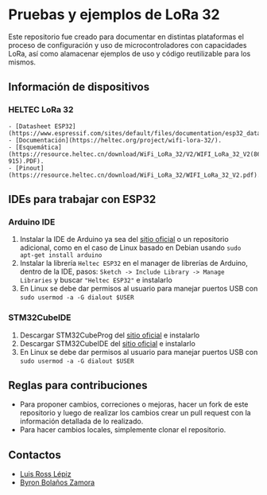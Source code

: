 ﻿# Pruebas y ejemplos de LoRa 32

Este repositorio fue creado para documentar en distintas plataformas el proceso de configuración 
y uso de microcontroladores con capacidades LoRa, así como alamacenar ejemplos de uso y código
reutilizable para los mismos.

## Información de dispositivos
### HELTEC LoRa 32
    - [Datasheet ESP32](https://www.espressif.com/sites/default/files/documentation/esp32_datasheet_en.pdf).
    - [Documentación](https://heltec.org/project/wifi-lora-32/).  
    - [Esquemática](https://resource.heltec.cn/download/WiFi_LoRa_32/V2/WIFI_LoRa_32_V2(868-915).PDF).
    - [Pinout](https://resource.heltec.cn/download/WiFi_LoRa_32/WIFI_LoRa_32_V2.pdf).

## IDEs para trabajar con ESP32
### Arduino IDE
1. Instalar la IDE de Arduino ya sea del [sitio oficial](https://www.arduino.cc/en/software) o un
   repositorio adicional, como en el caso de Linux basado en Debian usando `sudo apt-get install arduino`
2. Instalar la librería `Heltec ESP32` en el manager de librerías de Arduino, dentro de la IDE, pasos: 
   `Sketch -> Include Library -> Manage Libraries` y buscar `"Heltec ESP32"` e instalarlo
3. En Linux se debe dar permisos al usuario para manejar puertos USB con `sudo usermod -a -G dialout
  $USER` 
### STM32CubeIDE
1. Descargar STM32CubeProg del [sitio oficial](https://www.st.com/en/development-tools/stm32cubeprog.html)
   e instalarlo
2. Descargar STM32CubeIDE del [sitio oficial](https://www.st.com/en/development-tools/stm32cubeide.html)
   e instalarlo
3. En Linux se debe dar permisos al usuario para manejar puertos USB con `sudo usermod -a -G dialout
  $USER` 

## Reglas para contribuciones
- Para proponer cambios, correciones o mejoras, hacer un fork de este repositorio y luego de realizar
  los cambios crear un pull request con la información detallada de lo realizado.
- Para hacer cambios locales, simplemente clonar el repositorio.

## Contactos
- [Luis Ross Lépiz](mailto:luisross87@estudiantec.cr)
- [Byron Bolaños Zamora](mailto:bbolanos@estudiantec.cr)

